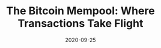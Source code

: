 ---
title: "The Bitcoin Mempool: Where Transactions Take Flight"
date: 2020-09-25
categories: [external, amberdata]
tags: [blockchain, finance]
link: https://hackernoon.com/the-bitcoin-mempool-where-transactions-take-flight-461m3w89
---